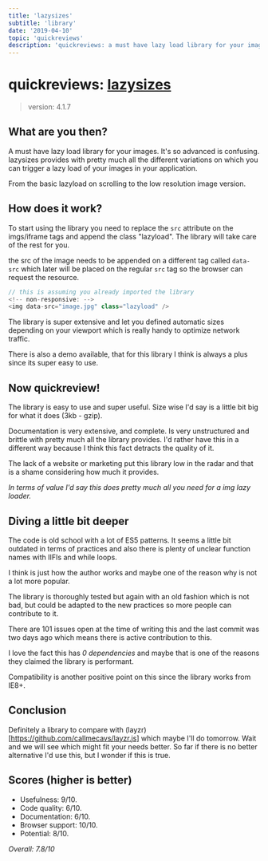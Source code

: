 ```yaml
---
title: 'lazysizes'
subtitle: 'library'
date: '2019-04-10'
topic: 'quickreviews'
description: 'quickreviews: a must have lazy load library for your images Its so advanced is confusing'
---
```


# quickreviews: [lazysizes](https://github.com/aFarkas/lazysizes)

> version: 4.1.7

## What are you then?

A must have lazy load library for your images. It's so advanced is confusing. lazysizes provides with pretty much all the different variations on which you can trigger a lazy load of your images in your application.

From the basic lazyload on scrolling to the low resolution image version.

## How does it work?

To start using the library you need to replace the `src` attribute on the imgs/iframe tags and append the class "lazyload". The library will take care of the rest for you.

the src of the image needs to be appended on a different tag called `data-src` which later will be placed on the regular `src` tag so the browser can request the resource.

```javascript
// this is assuming you already imported the library
<!-- non-responsive: -->
<img data-src="image.jpg" class="lazyload" />
```

The library is super extensive and let you defined automatic sizes depending on your viewport which is really handy to optimize network traffic.

There is also a demo available, that for this library I think is always a plus since its super easy to use.

## Now quickreview!

The library is easy to use and super useful. Size wise I'd say is a little bit big for what it does (3kb - gzip).

Documentation is very extensive, and complete. Is very unstructured and brittle with pretty much all the library provides. I'd rather have this in a different way because I think this fact detracts the quality of it.

The lack of a website or marketing put this library low in the radar and that is a shame considering how much it provides.

_In terms of value I'd say this does pretty much all you need for a img lazy loader._

## Diving a little bit deeper

The code is old school with a lot of ES5 patterns. It seems a little bit outdated in terms of practices and also there is plenty of unclear function names with IIFIs and while loops.

I think is just how the author works and maybe one of the reason why is not a lot more popular.

The library is thoroughly tested but again with an old fashion which is not bad, but could be adapted to the new practices so more people can contribute to it.

There are 101 issues open at the time of writing this and the last commit was two days ago which means there is active contribution to this.

I love the fact this has _0 dependencies_ and maybe that is one of the reasons they claimed the library is performant.

Compatibility is another positive point on this since the library works from IE8+.

## Conclusion

Definitely a library to compare with (layzr)[https://github.com/callmecavs/layzr.js] which maybe I'll do tomorrow. Wait and we will see which might fit your needs better. So far if there is no better alternative I'd use this, but I wonder if this is true.

## Scores (higher is better)

- Usefulness: 9/10.
- Code quality: 6/10.
- Documentation: 6/10.
- Browser support: 10/10.
- Potential: 8/10.

_Overall: 7.8/10_
